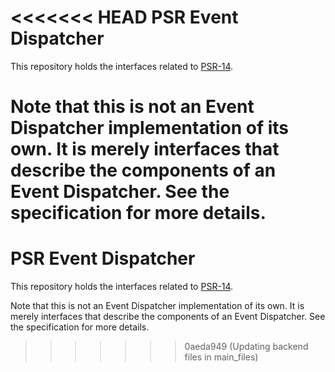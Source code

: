<<<<<<< HEAD
PSR Event Dispatcher
====================

This repository holds the interfaces related to [PSR-14](http://www.php-fig.org/psr/psr-14/).

Note that this is not an Event Dispatcher implementation of its own. It is merely interfaces that describe the components of an Event Dispatcher.  See the specification for more details.
=======
PSR Event Dispatcher
====================

This repository holds the interfaces related to [PSR-14](http://www.php-fig.org/psr/psr-14/).

Note that this is not an Event Dispatcher implementation of its own. It is merely interfaces that describe the components of an Event Dispatcher.  See the specification for more details.
>>>>>>> 0aeda949 (Updating backend files in main_files)
